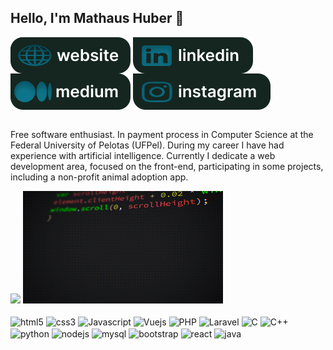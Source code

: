 ## Hello, I'm Mathaus Huber 👋

<div style="display: inline_block">
<a href="https://www.mathaushuber.com"><img align='center' src="/.github/website.svg"></a>
<a href="https://www.linkedin.com/in/mathaus-huber"><img align='center' src="/.github/linkedin(1).svg"></a>
<a href="https://medium.com/@mathaushuber"><img align='center' src="/.github/medium(1).svg"></a>
<a href="https://www.instagram.com/mathaushuber/"><img align='center' src="/.github/instagram(1).svg"></a>
</div>

<br>

<p>Free software enthusiast. In payment process in Computer Science at the Federal University of Pelotas (UFPel). During my career I have had experience with artificial intelligence. Currently I dedicate a web development area, focused on the front-end, participating in some projects, including a non-profit animal adoption app. </p>

<div style="display: inline_block">
<img height="180em" src="https://github-readme-stats.vercel.app/api/top-langs/?username=HuberM1998&layout=compact&langs_count=7&theme=github_dark"/>
<img height="180em" src="/.github/code.gif">
</div>

<br>

<div style="display: inline_block">
  <img align="center" alt="html5" src="https://img.shields.io/badge/HTML5-E34F26?style=for-the-badge&logo=html5&logoColor=white">
  <img align="center" alt="css3" src="https://img.shields.io/badge/CSS3-1572B6?style=for-the-badge&logo=css3&logoColor=white">
  <img align="center" alt="Javascript" src="https://img.shields.io/badge/JavaScript-F7DF1E?style=for-the-badge&logo=javascript&logoColor=black">
  <img align="center" alt="Vuejs" src="https://img.shields.io/badge/Vue.js-35495E?style=for-the-badge&logo=vue.js&logoColor=4FC08">
  <img align="center" alt="PHP" src="https://img.shields.io/badge/PHP-777BB4?style=for-the-badge&logo=php&logoColor=white">
  <img align="center" alt="Laravel" src="https://img.shields.io/badge/Laravel-FF2D20?style=for-the-badge&logo=laravel&logoColor=white">
  <img align="center" alt="C" src="https://img.shields.io/badge/C-00599C?style=for-the-badge&logo=c&logoColor=white">
  <img align="center" alt="C++" src="https://img.shields.io/badge/C%2B%2B-00599C?style=for-the-badge&logo=c%2B%2B&logoColor=white">
  <img align="center" alt="python" src="https://img.shields.io/badge/Python-14354C?style=for-the-badge&logo=python&logoColor=white">
  <img align="center" alt="nodejs" src="https://img.shields.io/badge/Node.js-43853D?style=for-the-badge&logo=node.js&logoColor=white">
  <img align="center" alt="mysql" src="https://img.shields.io/badge/MySQL-00000F?style=for-the-badge&logo=mysql&logoColor=white">
  <img align="center" alt="bootstrap" src="https://img.shields.io/badge/Bootstrap-563D7C?style=for-the-badge&logo=bootstrap&logoColor=white">
  <img align="center" alt="react" src="https://img.shields.io/badge/React-20232A?style=for-the-badge&logo=react&logoColor=61DAFB">
  <img align="center" alt="java" src="https://img.shields.io/badge/Java-ED8B00?style=for-the-badge&logo=java&logoColor=white">
</div>

<br>

